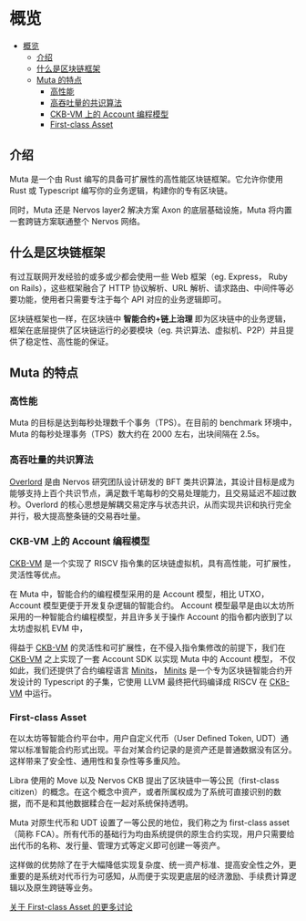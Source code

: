 # 概览

- [概览](#%e6%a6%82%e8%a7%88)
  - [介绍](#%e4%bb%8b%e7%bb%8d)
  - [什么是区块链框架](#%e4%bb%80%e4%b9%88%e6%98%af%e5%8c%ba%e5%9d%97%e9%93%be%e6%a1%86%e6%9e%b6)
  - [Muta 的特点](#muta-%e7%9a%84%e7%89%b9%e7%82%b9)
    - [高性能](#%e9%ab%98%e6%80%a7%e8%83%bd)
    - [高吞吐量的共识算法](#%e9%ab%98%e5%90%9e%e5%90%90%e9%87%8f%e7%9a%84%e5%85%b1%e8%af%86%e7%ae%97%e6%b3%95)
    - [CKB-VM 上的 Account 编程模型](#ckb-vm-%e4%b8%8a%e7%9a%84-account-%e7%bc%96%e7%a8%8b%e6%a8%a1%e5%9e%8b)
    - [First-class Asset](#first-class-asset)

## 介绍

Muta 是一个由 Rust 编写的具备可扩展性的高性能区块链框架。它允许你使用 Rust 或 Typescript 编写你的业务逻辑，构建你的专有区块链。

同时，Muta 还是 Nervos layer2 解决方案 Axon 的底层基础设施，Muta 将内置一套跨链方案联通整个 Nervos 网络。

## 什么是区块链框架

有过互联网开发经验的或多或少都会使用一些 Web 框架（eg. Express， Ruby on Rails），这些框架融合了 HTTP 协议解析、URL 解析、请求路由、中间件等必要功能，使用者只需要专注于每个 API 对应的业务逻辑即可。

区块链框架也一样，在区块链中 **智能合约+链上治理** 即为区块链中的业务逻辑，框架在底层提供了区块链运行的必要模块（eg. 共识算法、虚拟机、P2P）并且提供了稳定性、高性能的保证。

## Muta 的特点

### 高性能

Muta 的目标是达到每秒处理数千个事务（TPS）。在目前的 benchmark 环境中，Muta 的每秒处理事务（TPS）数大约在 2000 左右，出块间隔在 2.5s。

### 高吞吐量的共识算法

[Overlord][overlord] 是由 Nervos 研究团队设计研发的 BFT 类共识算法，其设计目标是成为能够支持上百个共识节点，满足数千笔每秒的交易处理能力，且交易延迟不超过数秒。Overlord 的核心思想是解耦交易定序与状态共识，从而实现共识和执行完全并行，极大提高整条链的交易吞吐量。

### CKB-VM 上的 Account 编程模型

[CKB-VM][ckb-vm] 是一个实现了 RISCV 指令集的区块链虚拟机，具有高性能，可扩展性，灵活性等优点。

在 Muta 中，智能合约的编程模型采用的是 Account 模型，相比 UTXO，Account 模型更便于开发复杂逻辑的智能合约。 Account 模型最早是由以太坊所采用的一种智能合约编程模型，并且许多关于操作 Account 的指令都内嵌到了以太坊虚拟机 EVM 中，

得益于 [CKB-VM][ckb-vm] 的灵活性和可扩展性，在不侵入指令集修改的前提下，我们在 [CKB-VM][ckb-vm] 之上实现了一套 Account SDK 以实现 Muta 中的 Account 模型， 不仅如此，我们还提供了合约编程语言 [Minits][minits]， [Minits][minits] 是一个专为区块链智能合约开发设计的 Typescript 的子集，它使用 LLVM 最终把代码编译成 RISCV 在 [CKB-VM][ckb-vm] 中运行。

### First-class Asset

在以太坊等智能合约平台中，用户自定义代币（User Defined Token, UDT）通常以标准智能合约形式出现。平台对某合约记录的是资产还是普通数据没有区分。这样带来了安全性、通用性和复杂性等多重风险。

Libra 使用的 Move 以及 Nervos CKB 提出了区块链中一等公民（first-class citizen）的概念。在这个概念中资产，或者所属权成为了系统可直接识别的数据，而不是和其他数据糅合在一起对系统保持透明。

Muta 对原生代币和 UDT 设置了一等公民的地位，我们称之为 first-class asset（简称 FCA）。所有代币的基础行为均由系统提供的原生合约实现，用户只需要给出代币的名称、发行量、管理方式等定义即可创建一等资产。

这样做的优势除了在于大幅降低实现复杂度、统一资产标准、提高安全性之外，更重要的是系统对代币行为可感知，从而便于实现更底层的经济激励、手续费计算逻辑以及原生跨链等业务。

[关于 First-class Asset 的更多讨论][first-class asset]

[overlord]: https://github.com/cryptape/overlord
[ckb-vm]: https://github.com/nervosnetwork/ckb-vm
[minits]: https://github.com/cryptape/minits
[first-class asset]: https://talk.nervos.org/t/first-class-asset/405
